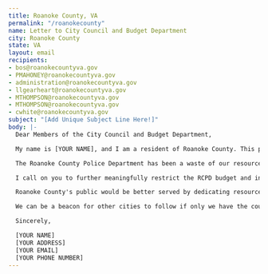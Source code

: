 ```yaml
---
title: Roanoke County, VA
permalink: "/roanokecounty"
name: Letter to City Council and Budget Department
city: Roanoke County
state: VA
layout: email
recipients:
- bos@roanokecountyva.gov
- PMAHONEY@roanokecountyva.gov
- administration@roanokecountyva.gov
- llgearheart@roanokecountyva.gov
- MTHOMPSON@roanokecountyva.gov
- MTHOMPSON@roanokecountyva.gov
- cwhite@roanokecountyva.gov
subject: "[Add Unique Subject Line Here!]"
body: |-
  Dear Members of the City Council and Budget Department,

  My name is [YOUR NAME], and I am a resident of Roanoke County. This past week, our nation has been gripped by protests calling for rapid and meaningful change with regard to police brutality, racism and anti-Blackness sentiments, and immediate improvements in how Black people are treated in America. I believe that these changes will begin by defunding police departments and investing in community structures and alternatives to police force.

  The Roanoke County Police Department has been a waste of our resources. For FY 2020-2021, $12.3M has been allocated to RCPD. While Roanoke County has been spending extraordinary amounts on policing, the community has not seen sufficient improvements to safety, homelessness, mental health, or affordability in our city. Instead, I see wasteful and harmful actions of our police.

  I call on you to further meaningfully restrict the RCPD budget and instead use those resources towards funding what Black and other marginalized communities need to be safe and healthy: COVID-19 relief, affordable housing, education, healthcare (especially mental healthcare and resources), community centers, treatment, and community-led organizations. Currently the Public Assistance branch of Social Services only receives only $4.7M and sees no increase in funding over the previous year, and Public Health receives only $0.5M. These numbers are especially shocking in light of the heroin epidemic impacting this area of the state.

  Roanoke County's public would be better served by dedicating resources to programs that are more effective at promoting safety and social equity than policing and incarceration. Social programs and education generally have been shown to be much more effective at achieving these goals than policing and incarceration.

  We can be a beacon for other cities to follow if only we have the courage to change. Can I count on you to consider an alternative budget that puts a focus on social service programs?

  Sincerely,

  [YOUR NAME]
  [YOUR ADDRESS]
  [YOUR EMAIL]
  [YOUR PHONE NUMBER]
---
```


